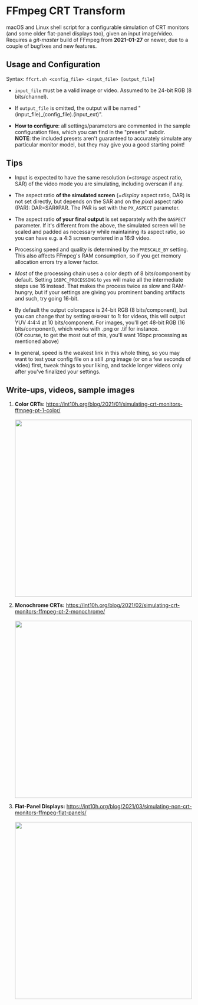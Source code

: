 # FFmpeg CRT Transform

macOS and Linux shell script for a configurable simulation of CRT monitors (and some older flat-panel displays too), given an input image/video.<br>
Requires a *git-master* build of FFmpeg from **2021-01-27** or newer, due to a couple of bugfixes and new features.<br>

## Usage and Configuration

Syntax: ```ffcrt.sh <config_file> <input_file> [output_file]```  

- ```input_file``` must be a valid image or video.  Assumed to be 24-bit RGB (8 bits/channel).  

- If ```output_file``` is omitted, the output will be named "(input_file)_(config_file).(input_ext)".

- **How to configure**: all settings/parameters are commented in the sample configuration files, which you can find in the "presets" subdir.<br>**NOTE**: the included presets aren't guaranteed to accurately simulate any particular monitor model, but they may give you a good starting point!

## Tips

- Input is expected to have the same resolution (=*storage* aspect ratio, SAR) of the video mode you are simulating, including overscan if any.
- The aspect ratio **of the simulated screen** (=*display* aspect ratio, DAR) is not set directly, but depends on the SAR and on the *pixel* aspect ratio (PAR):  DAR=SAR◊PAR.  The PAR is set with the ```PX_ASPECT``` parameter.
- The aspect ratio **of your final output** is set separately with the ```OASPECT``` parameter.  If it's different from the above, the simulated screen will be scaled and padded as necessary while maintaining its aspect ratio, so you can have e.g. a 4:3 screen centered in a 16:9 video.

- Processing speed and quality is determined by the ```PRESCALE_BY``` setting.  This also affects FFmpeg's RAM consumption, so if you get memory allocation errors try a lower factor.
- *Most* of the processing chain uses a color depth of 8 bits/component by default.  Setting ```16BPC_PROCESSING``` to ```yes``` will make all the intermediate steps use 16 instead.  That makes the process twice as slow and RAM-hungry, but if your settings are giving you prominent banding artifacts and such, try going 16-bit.
- By default the output colorspace is 24-bit RGB (8 bits/component), but you can change that by setting ```OFORMAT``` to 1: for videos, this will output YUV 4:4:4 at 10 bits/component.  For images, you'll get 48-bit RGB (16 bits/component), which works with .png or .tif for instance.<br>
(Of course, to get the most out of this, you'll want 16bpc processing as mentioned above)

- In general, speed is the weakest link in this whole thing, so you may want to test your config file on a still .png image (or on a few seconds of video) first, tweak things to your liking, and tackle longer videos only after you've finalized your settings.

## Write-ups, videos, sample images

1. **Color CRTs:** https://int10h.org/blog/2021/01/simulating-crt-monitors-ffmpeg-pt-1-color/<br><br>
<a href="https://int10h.org/blog/2021/01/simulating-crt-monitors-ffmpeg-pt-1-color/"><img src="../images/r01s.png?raw=true" height="480"> </a>

2. **Monochrome CRTs:** https://int10h.org/blog/2021/02/simulating-crt-monitors-ffmpeg-pt-2-monochrome/<br><br>
<a href="https://int10h.org/blog/2021/02/simulating-crt-monitors-ffmpeg-pt-2-monochrome/"><img src="../images/r02s.png?raw=true" height="480"> </a>

3. **Flat-Panel Displays:** https://int10h.org/blog/2021/03/simulating-non-crt-monitors-ffmpeg-flat-panels/<br><br>
<a href="https://int10h.org/blog/2021/03/simulating-non-crt-monitors-ffmpeg-flat-panels/"><img src="../images/r03s.png?raw=true" height="480"> </a>
